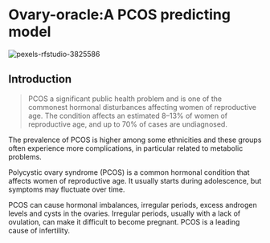 # Ovary-oracle:A PCOS predicting model
![pexels-rfstudio-3825586](https://github.com/Wachira-2030/Ovary-oracle/assets/42667708/f3b80c87-f704-4546-a223-0ec77b4b0ef7)


## Introduction



> PCOS a significant public health problem and is one of the commonest hormonal disturbances affecting women of reproductive age. The condition affects an estimated 8–13% of women of reproductive age, and up to 70% of cases are undiagnosed.

The prevalence of PCOS is higher among some ethnicities and these groups often experience more complications, in particular related to metabolic problems.

Polycystic ovary syndrome (PCOS) is a common hormonal condition that affects women of reproductive age. It usually starts during adolescence, but symptoms may fluctuate over time.

PCOS can cause hormonal imbalances, irregular periods, excess androgen levels and cysts in the ovaries. Irregular periods, usually with a lack of ovulation, can make it difficult to become pregnant. PCOS is a leading cause of infertility.
